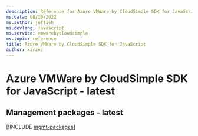 ```yaml
---
description: Reference for Azure VMWare by CloudSimple SDK for JavaScript
ms.data: 08/10/2022
ms.author: jeffish
ms.devlang: javascript
ms.service: vmwarebycloudsimple
ms.topic: reference
title: Azure VMWare by CloudSimple SDK for JavaScript
author: xirzec
---
```

# Azure VMWare by CloudSimple SDK for JavaScript - latest

## Management packages - latest
[!INCLUDE [mgmt-packages](vmware-by-cloudsimple-mgmt-index.md)]